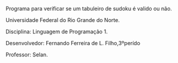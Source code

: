 Programa para verificar se um tabuleiro de sudoku é valido ou não.

Universidade Federal do Rio Grande do Norte.

Disciplina: Linguagem de Programação 1.

Desenvolvedor: Fernando Ferreira de L. Filho,3ºperído

Professor: Selan.
